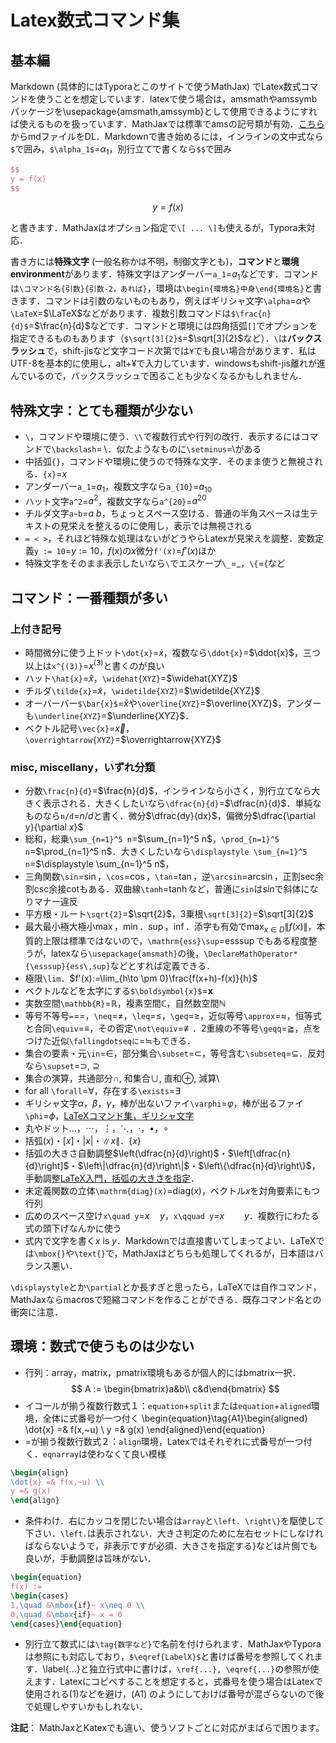 # Latex数式コマンド集

## 基本編

Markdown (具体的にはTyporaとこのサイトで使うMathJax) でLatex数式コマンドを使うことを想定しています．latexで使う場合は，amsmathやamssymbパッケージを\usepackage{amsmath,amssymb}として使用できるようにすれば使えるものを扱っています．MathJaxでは標準でamsの記号類が有効．[こちら](./md/tips/latexMath.md)からmdファイルをDL．Markdownで書き始めるには，インラインの文中式なら`$`で囲み，`$\alpha_1$`=$\alpha_1$，別行立てで書くなら`$$`で囲み

```latex
$$
y = f(x)
$$
```

$$
y = f(x)
$$

と書きます．MathJaxはオプション指定で`\[ ... \]`も使えるが，Typora未対応．

書き方には**特殊文字** (一般名称かは不明，制御文字とも)，**コマンド**と**環境environment**があります．特殊文字はアンダーバー`a_1`=$a_1$などです．コマンドは`\コマンド名{引数}{引数-2，あれば}`，環境は`\begin{環境名}中身\end{環境名}`と書きます．コマンドは引数のないものもあり，例えばギリシャ文字`\alpha`=$\alpha$や`\LaTeX`=$\LaTeX$などがあります．複数引数コマンドは`$\frac{n}{d}$`=$\frac{n}{d}$などです．コマンドと環境には四角括弧`[]`でオプションを指定できるものもあります（`$\sqrt[3]{2}$`=$\sqrt[3]{2}$など）．`\`は**バックスラッシュ**で，shift-jisなど文字コード次第では`¥`でも良い場合があります．私はUTF-8を基本的に使用し，alt+¥で入力しています．windowsもshift-jis離れが進んでいるので，バックスラッシュで困ることも少なくなるかもしれません．

## 特殊文字：とても種類が少ない

- `\`，コマンドや環境に使う．`\\`で複数行式や行列の改行．表示するにはコマンドで`\backslash`=$\backslash$．似たようなものに`\setminus`=$\setminus$がある
- 中括弧`{}`，コマンドや環境に使うので特殊な文字．そのまま使うと無視される．`{x}`=${x}$
- アンダーバー`a_1`=$a_1$，複数文字なら`a_{10}`=$a_{10}$
- ハット文字`a^2`=$a^2$，複数文字なら`a^{20}`=$a^{20}$
- チルダ文字`a~b`=$a~b$，ちょっとスペース空ける．普通の半角スペースは生テキストの見栄えを整えるのに使用し，表示では無視される
- `= < >`，それほど特殊な処理はないがどうやらLatexが見栄えを調整．変数定義`y := 10`=$y := 10$，$f(x)$の$x$微分`f'(x)`=$f'(x)$ほか
- 特殊文字をそのまま表示したいなら`\`でエスケープ`\_`=$\_$，`\{`=$\{$など

## コマンド：一番種類が多い

### 上付き記号

- 時間微分に使う上ドット`\dot{x}`=$\dot{x}$，複数なら`\ddot{x}`=$\ddot{x}$，三つ以上は`x^{(3)}`=$x^{(3)}$と書くのが良い
- ハット`\hat{x}`=$\hat{x}$，`\widehat{XYZ}`=$\widehat{XYZ}$
- チルダ`\tilde{x}`=$\tilde{x}$，`\widetilde{XYZ}`=$\widetilde{XYZ}$
- オーバーバー`$\bar{x}$`=$\bar{x}$や`\overline{XYZ}`=$\overline{XYZ}$，アンダーも`\underline{XYZ}`=$\underline{XYZ}$．
- ベクトル記号`\vec{x}`=$\vec{x}$，`\overrightarrow{XYZ}`=$\overrightarrow{XYZ}$

### misc, miscellany，いずれ分類

- 分数`\frac{n}{d}`=$\frac{n}{d}$，インラインなら小さく，別行立てなら大きく表示される．大きくしたいなら`\dfrac{n}{d}`=$\dfrac{n}{d}$．単純なものなら`n/d`=$n/d$と書く．微分$\dfrac{dy}{dx}$，偏微分$\dfrac{\partial y}{\partial x}$
- 総和，総乗`\sum_{n=1}^5 n`=$\sum_{n=1}^5 n$，`\prod_{n=1}^5 n`=$\prod_{n=1}^5 n$．大きくしたいなら`\displaystyle \sum_{n=1}^5 n`=$\displaystyle \sum_{n=1}^5 n$，<!-- $\bigwedge_z^b$ -->
- 三角関数`\sin`=$\sin$，`\cos`=$\cos$，`\tan`=$\tan$，逆`\arcsin`=$\arcsin$，正割sec余割csc余接cotもある．双曲線`\tanh`=$\tanh$など，普通に`sin`は$sin$で斜体になりマナー違反
- 平方根・ルート`\sqrt{2}`=$\sqrt{2}$，3乗根`\sqrt[3]{2}`=$\sqrt[3]{2}$
- 最大最小極大極小$\max$，$\min$．$\sup$，$\inf$．添字も有効で$\displaystyle \max_{x \in D}\|f(x)\|$，本質的上限は標準ではないので，`\mathrm{ess}\sup`=$\mathrm{ess}\sup$でもある程度整うが，latexなら`\usepackage{amsmath}`の後，`\DeclareMathOperator*{\esssup}{ess\,sup}`などとすれば定義できる．
- 極限`\lim`．$f'(x):=\lim_{h\to \pm 0}\frac{f(x+h)-f(x)}{h}$
- ベクトルなどを太字にする`$\boldsymbol{x}$`=$\boldsymbol{x}$
- 実数空間`\mathbb{R}`=$\mathbb{R}$，複素空間$\mathbb{C}$，自然数空間$\mathbb{N}$
- 等号不等号`=`=$=$，`\neq`=$\neq$，`\leq`=$\leq$，`\geq`=$\geq$，近似等号`\approx`=$\approx$，恒等式と合同`\equiv`=$\equiv$，その否定`\not\equiv`=$\not\equiv$．2重線の不等号`\geqq`=$\geqq$，点をつけた近似`\fallingdotseqに`=$\fallingdotseq$もできる．
- 集合の要素・元`\in`=$\in$，部分集合`\subset`=$\subset$，等号含む`\subseteq`=$\subseteq$．反対なら`\supset`=$\supset,~\supseteq$
- 集合の演算，共通部分$\cap$, 和集合$\cup$, 直和$\oplus$, 減算$\setminus$
- for all `\forall`=$\forall$，存在する`\exists`=$\exists$
- ギリシャ文字$\alpha$，$\beta$，$\gamma$，棒が出ないファイ`\varphi`=$\varphi$，棒が出るファイ`\phi`=$\phi$，[LaTeXコマンド集，ギリシャ文字](http://www.latex-cmd.com/special/greek.html)
- 丸やドット$\dots$，$\cdots$，$\vdots$，$\ddots$，$\cdot$，$\bullet$，$\circ$
- 括弧$(x)$・$[x]$・$|x|$・$\| x\|$．$\{ x\}$
- 括弧の大きさ自動調整$\left(\dfrac{n}{d}\right)$・$\left[\dfrac{n}{d}\right]$・$\left\|\dfrac{n}{d}\right\|$・$\left\{\dfrac{n}{d}\right\}$，手動調整[LaTeX入門，括弧の大きさを指定](https://medemanabu.net/latex/bracket/)．
- 未定義関数の立体`\mathrm{diag}(x)`=$\mathrm{diag}(x)$，ベクトル$x$を対角要素にもつ行列
- 広めのスペース空け`x\quad y`=$x\quad y$，`x\qquad y`=$x\qquad y$．複数行にわたる式の頭下げなんかに使う
- 式内で文字を書く$x \text{ is } y$．Markdownでは直接書いてしまってよい．LaTeXでは`\mbox{}`や`\text{}`で，MathJaxはどちらも処理してくれるが，日本語はバランス悪い．

`\displaystyle`とか`\partial`とか長すぎと思ったら，LaTeXでは自作コマンド，MathJaxならmacrosで短縮コマンドを作ることができる．既存コマンド名との衝突に注意．

## 環境：数式で使うものは少ない

* 行列：array，matrix，pmatrix環境もあるが個人的にはbmatrix一択．
$$
A := \begin{bmatrix}a&b\\ c&d\end{bmatrix}
$$
* イコールが揃う複数行数式１：`equation`+`split`または`equation`+`aligned`環境，全体に式番号が一つ付く
\begin{equation}\tag{A1}\begin{aligned}
\dot{x} =& f(x,~u) \\
y =& g(x)
\end{aligned}\end{equation}
* =が揃う複数行数式２：`align`環境，Latexではそれぞれに式番号が一つ付く．`eqnarray`は使わなくて良い模様
```latex
\begin{align}
\dot{x} =& f(x,~u) \\
y =& g(x)
\end{align}
```
* 条件わけ．右にカッコを閉じたい場合は`array`と`\left. \right\}`を駆使して下さい．`\left.`は表示されない．大きさ判定のために左右セットにしなければならないようで，非表示ですが必須．大きさを指定する$\bigr\}$などは片側でも良いが，手動調整は旨味がない．
```latex
\begin{equation}
f(x) :=
\begin{cases}
1,\quad &\mbox{if}~ x\neq 0 \\
0,\quad &\mbox{if}~ x = 0
\end{cases}\end{equation}
```
* 別行立て数式には`\tag{数字など}`で名前を付けられます．MathJaxやTyporaは参照にも対応しており，`$\eqref{LabelX}$`と書けば番号を参照してくれます．\label{...}と独立行式中に書けば，`\ref{...}, \eqref{...}`の参照が使えます．Latexにコピペすることを想定すると，式番号を使う場合はLatexで使用される(1)などを避け，(A1) のようにしておけば番号が混ざらないので後で処理しやすいかもしれない．

**注記**： MathJaxとKatexでも違い、使うソフトごとに対応がまばらで困ります。

